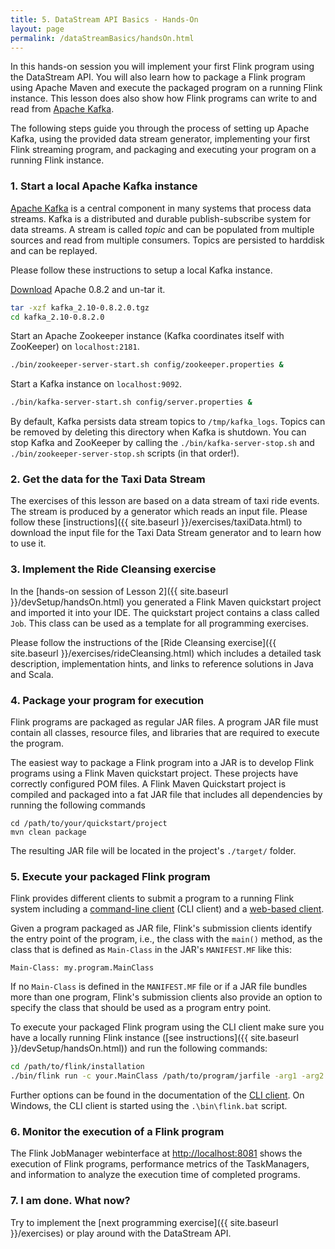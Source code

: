 ```yaml
---
title: 5. DataStream API Basics - Hands-On
layout: page
permalink: /dataStreamBasics/handsOn.html
---
```


In this hands-on session you will implement your first Flink program using the DataStream API. You will also learn how to package a Flink program using Apache Maven and execute the packaged program on a running Flink instance. This lesson does also show how Flink programs can write to and read from [Apache Kafka](http://kafka.apache.org).

The following steps guide you through the process of setting up Apache Kafka, using the provided data stream generator, implementing your first Flink streaming program, and packaging and executing your program on a running Flink instance.

### 1. Start a local Apache Kafka instance

[Apache Kafka](http://kafka.apache.org) is a central component in many systems that process data streams. Kafka is a distributed and durable publish-subscribe system for data streams. A stream is called *topic* and can be populated from multiple sources and read from multiple consumers. Topics are persisted to harddisk and can be replayed.

Please follow these instructions to setup a local Kafka instance.

[Download](https://www.apache.org/dyn/closer.cgi?path=/kafka/0.8.2.0/kafka_2.10-0.8.2.0.tgz) Apache 0.8.2 and un-tar it.

~~~bash
tar -xzf kafka_2.10-0.8.2.0.tgz
cd kafka_2.10-0.8.2.0
~~~

Start an Apache Zookeeper instance (Kafka coordinates itself with ZooKeeper) on `localhost:2181`.

~~~bash
./bin/zookeeper-server-start.sh config/zookeeper.properties &
~~~

Start a Kafka instance on `localhost:9092`.

~~~bash
./bin/kafka-server-start.sh config/server.properties &
~~~

By default, Kafka persists data stream topics to `/tmp/kafka_logs`. Topics can be removed by deleting this directory when Kafka is shutdown. You can stop Kafka and ZooKeeper by calling the `./bin/kafka-server-stop.sh` and `./bin/zookeeper-server-stop.sh` scripts (in that order!).

### 2. Get the data for the Taxi Data Stream

The exercises of this lesson are based on a data stream of taxi ride events. The stream is produced by a generator which reads an input file. Please follow these [instructions]({{ site.baseurl }}/exercises/taxiData.html) to download the input file for the Taxi Data Stream generator and to learn how to use it.

### 3. Implement the Ride Cleansing exercise

In the [hands-on session of Lesson 2]({{ site.baseurl }}/devSetup/handsOn.html) you generated a Flink Maven quickstart project and imported it into your IDE. The quickstart project contains a class called `Job`. This class can be used as a template for all programming exercises. 

Please follow the instructions of the [Ride Cleansing exercise]({{ site.baseurl }}/exercises/rideCleansing.html) which includes a detailed task description, implementation hints, and links to reference solutions in Java and Scala.

### 4. Package your program for execution

Flink programs are packaged as regular JAR files. A program JAR file must contain all classes, resource files, and libraries that are required to execute the program. 

The easiest way to package a Flink program into a JAR is to develop Flink programs using a Flink Maven quickstart project. These projects have correctly configured POM files. A Flink Maven Quickstart project is compiled and packaged into a fat JAR file that includes all dependencies by running the following commands

~~~
cd /path/to/your/quickstart/project
mvn clean package
~~~

The resulting JAR file will be located in the project's `./target/` folder.

### 5. Execute your packaged Flink program

Flink provides different clients to submit a program to a running Flink system including a [command-line client](http://ci.apache.org/projects/flink/flink-docs-master/apis/cli.html) (CLI client) and a [web-based client](http://ci.apache.org/projects/flink/flink-docs-master/apis/web_client.html). 

Given a program packaged as JAR file, Flink's submission clients identify the entry point of the program, i.e., the class with the `main()` method, as the class that is defined as `Main-Class` in the JAR's `MANIFEST.MF` like this:

~~~
Main-Class: my.program.MainClass
~~~

If no `Main-Class` is defined in the `MANIFEST.MF` file or if a JAR file bundles more than one program, Flink's submission clients also provide an option to specify the class that should be used as a program entry point.

To execute your packaged Flink program using the CLI client make sure you have a locally running Flink instance ([see instructions]({{ site.baseurl }}/devSetup/handsOn.html)) and run the following commands:

~~~bash
cd /path/to/flink/installation
./bin/flink run -c your.MainClass /path/to/program/jarfile -arg1 -arg2 ...
~~~

Further options can be found in the documentation of the [CLI client](http://ci.apache.org/projects/flink/flink-docs-master/apis/cli.html). On Windows, the CLI client is started using the `.\bin\flink.bat` script.

### 6. Monitor the execution of a Flink program

The Flink JobManager webinterface at [http://localhost:8081](http://localhost:8081) shows the execution of Flink programs, performance metrics of the TaskManagers, and information to analyze the execution time of completed programs.

### 7. I am done. What now?

Try to implement the [next programming exercise]({{ site.baseurl }}/exercises) or play around with the DataStream API.